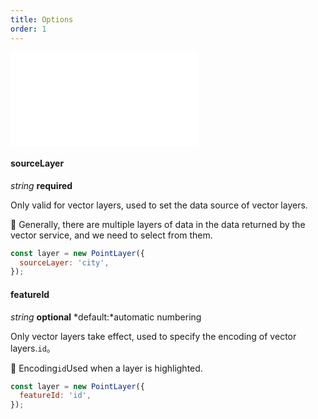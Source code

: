 ```yaml
---
title: Options
order: 1
---
```


<embed src="@/docs/common/style.md"></embed>

#### sourceLayer

<description> *string* **required** </description>

Only valid for vector layers, used to set the data source of vector layers.

🌟 Generally, there are multiple layers of data in the data returned by the vector service, and we need to select from them.

```javascript
const layer = new PointLayer({
  sourceLayer: 'city',
});
```

#### featureId

<description> *string* **optional** *default:*automatic numbering</description>

Only vector layers take effect, used to specify the encoding of vector layers.`id`。

🌟 Encoding`id`Used when a layer is highlighted.

```javascript
const layer = new PointLayer({
  featureId: 'id',
});
```
